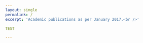 ```yaml
---
layout: single
permalink: /
excerpt: 'Academic publications as per January 2017.<br />'

TEST

---
```


